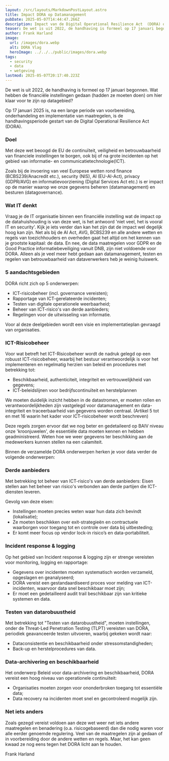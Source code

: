 ```yaml
---
layout: /src/layouts/MarkdownPostLayout.astro
title: Impact DORA op Datamanagement
pubDate: 2025-05-07T14:44:47.266Z
description: Impact van de Digital Operational Resilience Act  (DORA) op datamanagement.
teaser: De wet is uit 2022, de handhaving is formeel op 17 januari begonnen. Wat hebben de financiële instellingen gedaan (hadden ze moeten doen) om hier klaar voor te zijn op datagebied?
author: Frank Harland
image:
  url: /images/dora.webp
  alt: DORA Vlag
  heroImage: ../../../public/images/dora.webp
tags:
  - security
  - data
  - wetgeving
lastmod: 2025-05-07T20:17:40.223Z
---
```

De wet is uit 2022, de handhaving is formeel op 17 januari begonnen. Wat hebben de financiële instellingen gedaan (hadden ze moeten doen) om hier klaar voor te zijn op datagebied? 

Op 17 januari 2025 is, na een lange periode van voorbereiding, onderhandeling en implementatie van maatregelen, is de handhavingsperiode gestart van de Digital Operational Resilience Act (DORA). 

### Doel

Met deze wet beoogd de EU de continuïteit, veiligheid en betrouwbaarheid van financiele instellingen te borgen, ook bij of na grote incidenten op het gebied van informatie- en communicatietechnologie(ICT).

Zoals bij de invoering van veel Europese wetten rond finance (BCBS239/Anacredit etc.), security (NIS), AI (EU-AI-Act), privacy (GDPR/AVG) en informatievoorziening (Digital Services Act etc.) is er impact op de manier waarop we onze gegevens beheren (datamanagement) en besturen (datagovernance).

### Wat IT denkt

Vraag je de IT organisatie binnen een financiële instelling wat de impact op de datahuishouding is van deze wet, is het antwoord 'niet veel, het is vooral IT en security'. Kijk je iets verder dan kan het zijn dat de impact wel degelijk hoog kan zijn. Net als bij de AI Act, AVG, BCBS239 en alle andere wetten en regels van toezichhouders en overheden gaat het altijd om het kennen van je grootste kapitaal: de data. En nee, de data maatregelen voor GDPR en de Good Practice informatiebeveiliging vanuit DNB, zijn niet voldoende voor DORA. Alleen als je veel meer hebt gedaan aan datamanagement, testen en regelen van betrouwbaarheid van dataverwerkers heb je weinig huiswerk.

### 5 aandachtsgebieden

DORA richt zich op 5 onderwerpen: 
- ICT-risicobeheer (incl. governance vereisten);
- Rapportage van ICT-gerelateerde incidenten;
- Testen van digitale operationele weerbaarheid;
- Beheer van ICT-risico's van derde aanbieders;
- Regelingen voor de uitwisseling van informatie. 

Voor al deze deelgebieden wordt een visie en implementatieplan gevraagd van organisaties.

### ICT-Risicobeheer

Voor wat betreft het ICT-Risicobeheer wordt de nadruk gelegd op een robuust ICT-risicobeheer, waarbij het bestuur verantwoordelijk is voor het implementeren en regelmatig herzien van beleid en procedures met betrekking tot:
- Beschikbaarheid, authenticiteit, integriteit en vertrouwelijkheid van gegevens;
- ICT-beleidslijnen voor bedrijfscontinuïteit en herstelplannen

We moeten duidelijk inzicht hebben in de datastromen, 
er moeten rollen en verantwoordelijkheden zijn vastgelegd voor datamanagement en data-integriteit en traceerbaarheid van gegevens worden centraal.
(Artikel 5 tot en met 16 waarin het kader voor ICT-risicobeheer wordt beschreven)

Deze regels zorgen ervoor dat we nog beter en gedetaileerd op BAIV niveau onze 'kroonjuwelen', de essentiële data moeten kennen en hebben geadministreerd. Weten hoe we weer gegevens ter beschikking aan de medewerkers kunnen stellen na een calamiteit.

Binnen de verzamelde DORA onderwerpen herken je voor data verder de volgende onderwerpen:

### Derde aanbieders

Met betrekking tot beheer van ICT-risico's van derde aanbieders:
Eisen stellen aan het beheer van risico's verbonden aan derde partijen die ICT-diensten leveren. 

Gevolg van deze eisen:

- Instellingen moeten precies weten waar hun data zich bevindt (lokalisatie);
- Ze moeten beschikken over exit-strategieën en contractuele waarborgen voor toegang tot en controle over data bij uitbesteding;
- Er komt meer focus op vendor lock-in risico’s en data-portabiliteit.

### Incident response & logging

Op het gebied van Incident response & logging zijn er strenge vereisten voor monitoring, logging en rapportage:

- Gegevens over incidenten moeten systematisch worden verzameld, opgeslagen en geanalyseerd;
- DORA vereist een gestandaardiseerd proces voor melding van ICT-incidenten, waarvoor data snel beschikbaar moet zijn;
- Er moet een gedetailleerd audit trail beschikbaar zijn van kritieke systemen en data.

### Testen van datarobuustheid

Met betrekking tot "Testen van datarobuustheid", moeten instellingen, onder de Threat-Led Penetration Testing (TLPT) vereisten van DORA, periodiek geavanceerde testen uitvoeren, waarbij gekeken wordt naar:

- Dataconsistentie en beschikbaarheid onder stressomstandigheden;
- Back-up en herstelprocedures van data.

### Data-archivering en beschikbaarheid

Het onderwerp Beleid voor data-archivering en beschikbaarheid, 
DORA vereist een hoog niveau van operationele continuïteit:

- Organisaties moeten zorgen voor ononderbroken toegang tot essentiële data;
- Data recovery na incidenten moet snel en gecontroleerd mogelijk zijn.

### Net iets anders

Zoals gezegd vereist voldoen aan deze wet weer net iets andere maatregelen en benadering (o.a. risicogebaseerd) dan die nodig waren voor alle eerder genoemde regulering. Veel van de maatregelen zijn al gedaan of in voorbereiding door de andere wetten en regels. Maar, het kan geen kwaad ze nog eens tegen het DORA licht aan te houden.

Frank Harland